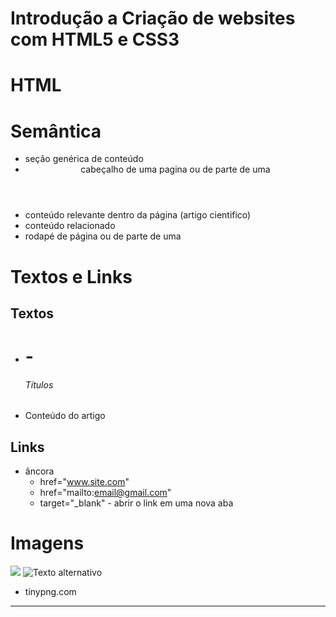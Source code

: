 # Introdução a Criação de websites com HTML5 e CSS3

# HTML

# Semântica

- <section> seção genérica de conteúdo
- <header> cabeçalho de uma pagina ou de parte de uma
- <article> conteúdo relevante dentro da página (artigo cientifico)
- <aside> conteúdo relacionado
- <footer> rodapé de página ou de parte de uma

# Textos e Links

## Textos

- <h1>-<h6> Títulos
- <p> Conteúdo do artigo

## Links

- <a> âncora
    - href="www.site.com"
    - href="mailto:email@gmail.com"
    - target="_blank" - abrir o link em uma nova aba

# Imagens

<img src="img/avatar.jpg">

<img alt="Texto alternativo">

- tinypng.com

---